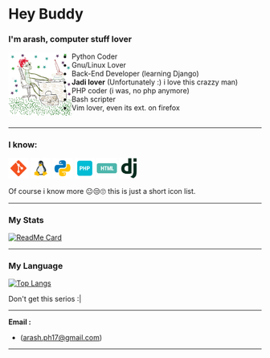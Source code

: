 # Hey Buddy

### I'm arash, computer stuff lover

<img align="left" src="notMe.jpg" width="25%"/>

- Python Coder
- Gnu/Linux Lover
- Back-End Developer (learning Django)
- **Jadi lover** (Unfortunately :) i love this crazzy man)
- PHP coder (i was, no php anymore)
- Bash scripter
- Vim lover, even its ext. on firefox
  <br>
  <br>

<hr>

### I know:

<p align="left">

<img src="static/icon/git.png" alt="git" width="40" height="40"/>
<img src="static/icon/linux.png" alt="linux" width="40" height="40"/>
<img src="static/icon/python.png" alt="python" width="40" height="40"/>

<img src="static/icon/php.png" alt="php" width="40" height="40"/>
<img src="static/icon/html.png" alt="html" width="40" height="40"/>
<img src="static/icon/dj.png" alt="html" width="40" height="40"/>

Of course i know more :neutral_face::unamused::roll_eyes: this is just a short icon list.

</p>

<hr>

### My Stats

[![ReadMe Card](https://github-readme-stats.vercel.app/api?username=arashph17&show_icons=true)](https://github.com/arashph17)

<hr>

### My Language

[![Top Langs](https://github-readme-stats.vercel.app/api/top-langs/?username=arashph17&layout=compact)](https://github.com/arashph17)

Don't get this serios :|

<hr>

<p><b>Email :</b></p>

- (arash.ph17@gmail.com)
<hr>
